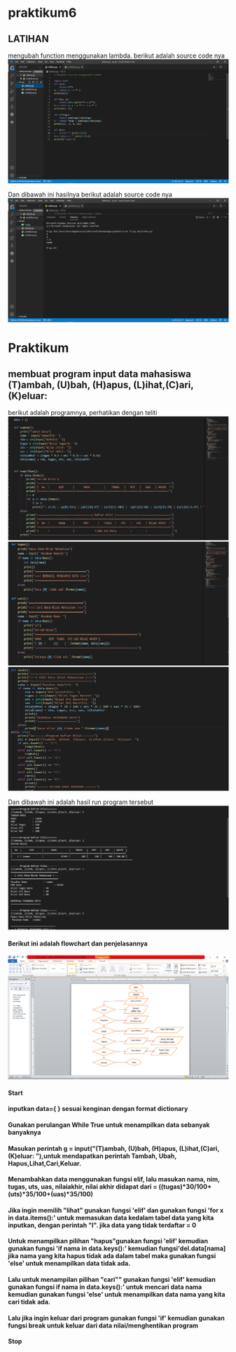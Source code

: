 # praktikum6

## LATIHAN
mengubah function menggunakan lambda.
berikut adalah source code nya
![Gambar 1](ss/1.png)

Dan dibawah ini hasilnya
berikut adalah source code nya
![Gambar 2](ss/2.png)


# Praktikum
## membuat program input data mahasiswa (T)ambah, (U)bah, (H)apus, (L)ihat,(C)ari, (K)eluar:
berikut adalah programnya, perhatikan dengan teliti
![Gambar 3](ss/3.png)
![Gambar 4](ss/4.png)
![Gambar 5](ss/5.png)

Dan dibawah ini adalah hasil run program tersebut
![Gambar 6](ss/6.png)

#### Berikut ini adalah flowchart dan penjelasannya
![Gambar 7](ss/flow.png) 
#### Start
#### inputkan data={ } sesuai kenginan dengan format dictionary
#### Gunakan perulangan While True untuk menampilkan data sebanyak banyaknya
#### Masukan perintah g = input("(T)ambah, (U)bah, (H)apus, (L)ihat,(C)ari, (K)eluar: "),untuk mendapatkan perintah Tambah, Ubah, Hapus,Lihat,Cari,Keluar.
#### Menambahkan data menggunakan fungsi elif, lalu masukan nama, nim, tugas, uts, uas, nilaiakhir, nilai akhir didapat dari = ((tugas)*30/100+(uts)*35/100+(uas)*35/100)
#### Jika ingin memilih "lihat" gunakan fungsi 'elif' dan gunakan fungsi 'for x in data.items():' untuk memasukan data kedalam tabel data yang kita inputkan, dengan perintah "l". jika data yang tidak terdaftar = 0
#### Untuk menampilkan pilihan "hapus"gunakan fungsi 'elif' kemudian gunakan fungsi 'if nama in data.keys():' kemudian fungsi'del.data[nama] jika nama yang kita hapus tidak ada dalam tabel maka gunakan fungsi 'else' untuk menampilkan data tidak ada.
#### Lalu untuk menampilan pilihan "cari"" gunakan fungsi 'elif' kemudian gunakan fungsi if nama in data.keys():' untuk mencari data nama kemudian gunakan fungsi 'else' untuk menampilkan data nama yang kita cari tidak ada.
#### Lalu jika ingin keluar dari program gunakan fungsi 'if' kemudian gunakan fungsi break untuk keluar dari data nilai/menghentikan program
#### Stop